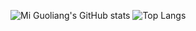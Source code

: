 ![Mi Guoliang's GitHub stats](https://github-readme-stats.vercel.app/api?username=miguoliang)
![Top Langs](https://github-readme-stats.vercel.app/api/top-langs/?username=miguoliang)
